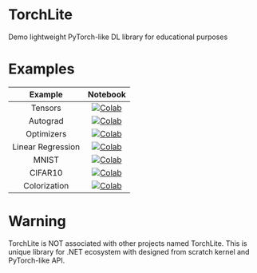 # TorchLite
Demo lightweight PyTorch-like DL library for educational purposes

# Examples

|      Example      |                                        Notebook                                       |
|:-----------------:|:-------------------------------------------------------------------------------------:|
|      Tensors      | [![Colab](https://colab.research.google.com/assets/colab-badge.svg)](https://colab.research.google.com/github/GlebSBrykin/DotNetInGoogleColab/blob/master/Templates/C%23.ipynb) |
|      Autograd     | [![Colab](https://colab.research.google.com/assets/colab-badge.svg)](https://colab.research.google.com/github/GlebSBrykin/DotNetInGoogleColab/blob/master/Templates/C%23.ipynb) |
|     Optimizers    | [![Colab](https://colab.research.google.com/assets/colab-badge.svg)](https://colab.research.google.com/github/GlebSBrykin/DotNetInGoogleColab/blob/master/Templates/C%23.ipynb) |
| Linear Regression | [![Colab](https://colab.research.google.com/assets/colab-badge.svg)](https://colab.research.google.com/github/GlebSBrykin/DotNetInGoogleColab/blob/master/Templates/C%23.ipynb) |
|       MNIST       | [![Colab](https://colab.research.google.com/assets/colab-badge.svg)](https://colab.research.google.com/github/GlebSBrykin/DotNetInGoogleColab/blob/master/Templates/C%23.ipynb) |
|      CIFAR10      | [![Colab](https://colab.research.google.com/assets/colab-badge.svg)](https://colab.research.google.com/github/GlebSBrykin/DotNetInGoogleColab/blob/master/Templates/C%23.ipynb) |
|    Colorization   | [![Colab](https://colab.research.google.com/assets/colab-badge.svg)](https://colab.research.google.com/github/GlebSBrykin/DotNetInGoogleColab/blob/master/Templates/C%23.ipynb) |

# Warning
TorchLite is NOT associated with other projects named TorchLite. This is unique library for .NET ecosystem with designed from scratch kernel and PyTorch-like API.
